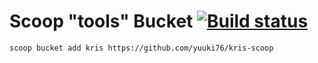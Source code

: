 # Scoop "tools" Bucket [![Build status](https://ci.appveyor.com/api/projects/status/ub7lnm8hchq1gp4j?svg=true)](https://ci.appveyor.com/project/yuuki76/kris-scoop)

`scoop bucket add kris https://github.com/yuuki76/kris-scoop`
